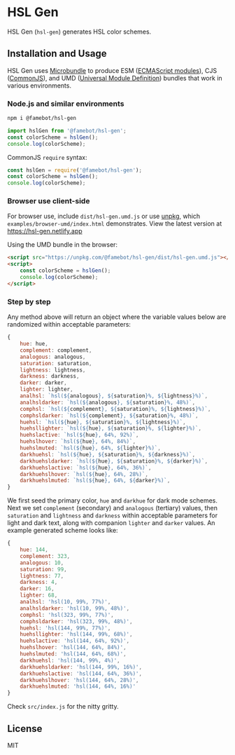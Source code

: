 # HSL Gen

HSL Gen (`hsl-gen`) generates HSL color schemes.

## Installation and Usage

HSL Gen uses [Microbundle](https://github.com/developit/microbundle) to produce ESM ([ECMAScript modules](https://nodejs.org/api/esm.html)), CJS ([CommonJS](https://nodejs.org/api/modules.html)), and UMD ([Universal Module Definition](https://github.com/umdjs/umd)) bundles that work in various environments.

### Node.js and similar environments

```bash
npm i @famebot/hsl-gen
```

```js
import hslGen from '@famebot/hsl-gen';
const colorScheme = hslGen();
console.log(colorScheme);
```

CommonJS `require` syntax:

```js
const hslGen = require('@famebot/hsl-gen');
const colorScheme = hslGen();
console.log(colorScheme);
```

### Browser use client-side

For browser use, include `dist/hsl-gen.umd.js` or use [unpkg](https://unpkg.com), which `examples/browser-umd/index.html` demonstrates. View the latest version at <https://hsl-gen.netlify.app>

Using the UMD bundle in the browser:

```html
<script src="https://unpkg.com/@famebot/hsl-gen/dist/hsl-gen.umd.js"></script>
<script>
    const colorScheme = hslGen();
    console.log(colorScheme);
</script>
```

### Step by step

Any method above will return an object where the variable values below are randomized within acceptable parameters:

```js
{
    hue: hue,
    complement: complement,
    analogous: analogous,
    saturation: saturation,
    lightness: lightness,
    darkness: darkness,
    darker: darker,
    lighter: lighter,
    analhsl: `hsl(${analogous}, ${saturation}%, ${lightness}%)`,
    analhsldarker: `hsl(${analogous}, ${saturation}%, 48%)`,
    comphsl: `hsl(${complement}, ${saturation}%, ${lightness}%)`,
    comphsldarker: `hsl(${complement}, ${saturation}%, 48%)`,
    huehsl: `hsl(${hue}, ${saturation}%, ${lightness}%)`,
    huehsllighter: `hsl(${hue}, ${saturation}%, ${lighter}%)`,
    huehslactive: `hsl(${hue}, 64%, 92%)`,
    huehslhover: `hsl(${hue}, 64%, 84%)`,
    huehslmuted: `hsl(${hue}, 64%, ${lighter}%)`,
    darkhuehsl: `hsl(${hue}, ${saturation}%, ${darkness}%)`,
    darkhuehsldarker: `hsl(${hue}, ${saturation}%, ${darker}%)`,
    darkhuehslactive: `hsl(${hue}, 64%, 36%)`,
    darkhuehslhover: `hsl(${hue}, 64%, 28%)`,
    darkhuehslmuted: `hsl(${hue}, 64%, ${darker}%)`,
}
```

We first seed the primary color, `hue` and `darkhue` for dark mode schemes. Next we set `complement` (secondary) and `analogous` (tertiary) values, then `saturation` and `lightness` and `darkness` within acceptable parameters for light and dark text, along with companion `lighter` and `darker` values. An example generated scheme looks like:

```js
{
    hue: 144,
    complement: 323,
    analogous: 10,
    saturation: 99,
    lightness: 77,
    darkness: 4,
    darker: 16,
    lighter: 68,
    analhsl: 'hsl(10, 99%, 77%)',
    analhsldarker: 'hsl(10, 99%, 48%)',
    comphsl: 'hsl(323, 99%, 77%)',
    comphsldarker: 'hsl(323, 99%, 48%)',
    huehsl: 'hsl(144, 99%, 77%)',
    huehsllighter: 'hsl(144, 99%, 68%)',
    huehslactive: 'hsl(144, 64%, 92%)',
    huehslhover: 'hsl(144, 64%, 84%)',
    huehslmuted: 'hsl(144, 64%, 68%)',
    darkhuehsl: 'hsl(144, 99%, 4%)',
    darkhuehsldarker: 'hsl(144, 99%, 16%)',
    darkhuehslactive: 'hsl(144, 64%, 36%)',
    darkhuehslhover: 'hsl(144, 64%, 28%)',
    darkhuehslmuted: 'hsl(144, 64%, 16%)'
}
```

Check `src/index.js` for the nitty gritty.

## License

MIT
